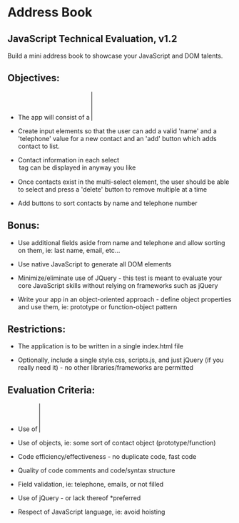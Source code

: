 # Address Book

## JavaScript Technical Evaluation, v1.2

Build a mini address book to showcase your JavaScript and DOM talents.

## Objectives:

- The app will consist of a <select multiple> html element to list contacts

- Create input elements so that the user can add a valid 'name' and a 'telephone' value for a new contact and an 'add' button which adds contact to list.

- Contact information in each select <option> tag can be displayed in anyway you like

- Once contacts exist in the multi-select element, the user should be able to select and press a 'delete' button to remove multiple at a time

- Add buttons to sort contacts by name and telephone number

## Bonus:

- Use additional fields aside from name and telephone and allow sorting on them, ie: last name, email, etc...

- Use native JavaScript to generate all DOM elements

- Minimize/eliminate use of JQuery - this test is meant to evaluate your core JavaScript skills without relying on frameworks such as jQuery

- Write your app in an object-oriented approach - define object properties and use them, ie: prototype or function-object pattern

## Restrictions:

- The application is to be written in a single index.html file

- Optionally, include a single style.css, scripts.js, and just jQuery (if you really need it) - no other libraries/frameworks are permitted

## Evaluation Criteria:

- Use of <select multiple> html tag/element for displaying contacts

- Use of objects, ie: some sort of contact object (prototype/function)

- Code efficiency/effectiveness - no duplicate code, fast code

- Quality of code comments and code/syntax structure

- Field validation, ie: telephone, emails, or not filled

- Use of jQuery - or lack thereof *preferred

- Respect of JavaScript language, ie: avoid hoisting

